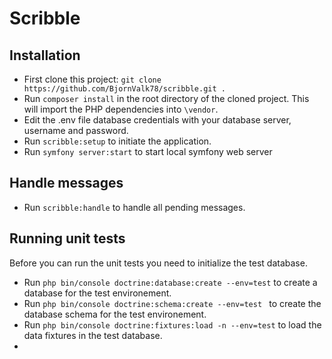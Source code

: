 # Scribble

## Installation

* First clone this project: `git clone https://github.com/BjornValk78/scribble.git .`
* Run `composer install` in the root directory of the cloned project. This will import the PHP dependencies into `\vendor`.
* Edit the .env file database credentials with your database server, username and password.
* Run `scribble:setup` to initiate the application.
* Run `symfony server:start` to start local symfony web server

## Handle messages

* Run `scribble:handle` to handle all pending messages.

## Running unit tests

Before you can run the unit tests you need to initialize the test database.
* Run `php bin/console doctrine:database:create --env=test` to create a database for the test environement.
* Run `php bin/console doctrine:schema:create --env=test ` to create the database schema for the test environement.
* Run `php bin/console doctrine:fixtures:load -n --env=test` to load the data fixtures in the test database.
* 
